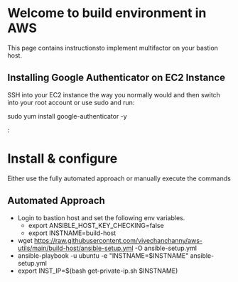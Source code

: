 
# Welcome to build environment in AWS
This page contains instructionsto implement multifactor on your bastion host.

## Installing Google Authenticator on EC2 Instance

SSH into your EC2 instance the way you normally would and then switch into your root account or use sudo and run:

sudo yum install google-authenticator -y




:

# Install & configure
Either use the fully automated approach or manually execute the commands
## Automated Approach
- Login to bastion host and set the following env variables.
  - export ANSIBLE_HOST_KEY_CHECKING=false
  - export INSTNAME=build-host
- wget https://raw.githubusercontent.com/vivechanchanny/aws-utils/main/build-host/ansible-setup.yml -O ansible-setup.yml
- ansible-playbook  -u ubuntu  -e  "INSTNAME=$INSTNAME"  ansible-setup.yml
- export INST_IP=$(bash get-private-ip.sh $INSTNAME)
